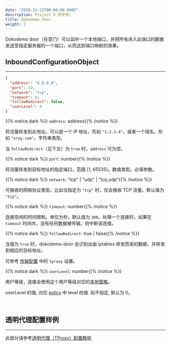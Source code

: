 ```yaml
---
date: "2020-12-23T00:00:00.000Z"
description: Project X 的文档.
title: Dokodemo door
weight: 2
---
```


Dokodemo door（任意门）可以监听一个本地端口，并把所有进入此端口的数据发送至指定服务器的一个端口，从而达到端口映射的效果。

## InboundConfigurationObject

---

```json
{
  "address": "8.8.8.8",
  "port": 53,
  "network": "tcp",
  "timeout": 0,
  "followRedirect": false,
  "userLevel": 0
}
```

{{% notice dark %}} `address`: address{{% /notice %}}

将流量转发到此地址。可以是一个 IP 地址，形如 `"1.2.3.4"`，或者一个域名，形如 `"xray.com"`。字符串类型。

当 `followRedirect`（见下文）为 `true` 时，`address` 可为空。

{{% notice dark %}} `port`: number{{% /notice %}}

将流量转发到目标地址的指定端口，范围 \[1, 65535\]，数值类型。必填参数。

{{% notice dark %}} `network`: "tcp" | "udp" | "tcp,udp"{{% /notice %}}

可接收的网络协议类型。比如当指定为 `"tcp"` 时，仅会接收 TCP 流量。默认值为 `"tcp"`。

{{% notice dark %}} `timeout`: number{{% /notice %}}

连接空闲的时间限制。单位为秒。默认值为 `300`。处理一个连接时，如果在 `timeout` 时间内，没有任何数据被传输，则中断该连接。

{{% notice dark %}} `followRedirect`: true | false{{% /notice %}}

当值为 `true` 时，dokodemo-door 会识别出由 iptables 转发而来的数据，并转发到相应的目标地址。

可参考 [传输配置](../../transport#sockoptobject) 中的 `tproxy` 设置。

{{% notice dark %}} `userLevel`: number{{% /notice %}}

用户等级，连接会使用这个用户等级对应的[本地策略](../../policy#levelpolicyobject)。

userLevel 的值, 对应 [policy](../../policy#policyobject) 中 level 的值. 如不指定, 默认为 0。

<br />

## 透明代理配置样例

---

此部分请参考[透明代理（TProxy）配置教程](https://xtls.github.io/documents/level-2/tproxy)
